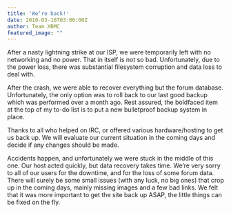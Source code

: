 ```yaml
---
title: 'We’re back!'
date: 2010-03-16T03:00:00Z
author: Team XBMC
featured_image: ""
---
```

After a nasty lightning strike at our ISP, we were temporarily left with no networking and no power. That in itself is not so bad. Unfortunately, due to the power loss, there was substantial filesystem corruption and data loss to deal with.

 After the crash, we were able to recover everything but the forum database. Unfortunately, the only option was to roll back to our last good backup which was performed over a month ago. Rest assured, the boldfaced item at the top of my to-do list is to put a new bulletproof backup system in place.

 Thanks to all who helped on IRC, or offered various hardware/hosting to get us back up. We will evaluate our current situation in the coming days and decide if any changes should be made.

 Accidents happen, and unfortunately we were stuck in the middle of this one. Our host acted quickly, but data recovery takes time. We’re very sorry to all of our users for the downtime, and for the loss of some forum data. There will surely be some small issues (with any luck, no big ones) that crop up in the coming days, mainly missing images and a few bad links. We felt that it was more important to get the site back up ASAP, the little things can be fixed on the fly.

 